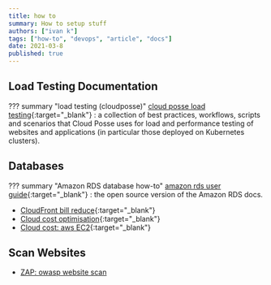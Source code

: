 ```yaml
---
title: how to
summary: How to setup stuff
authors: ["ivan k"]
tags: ["how-to", "devops", "article", "docs"]
date: 2021-03-8
published: true
---
```


## Load Testing Documentation

??? summary "load testing (cloudposse)"
    [cloud posse load testing][load-test]{:target="_blank"}
    : a collection of best practices, workflows, scripts and scenarios that Cloud Posse uses for load and performance testing of websites and applications (in particular those deployed on Kubernetes clusters).

## Databases

??? summary "Amazon RDS database how-to"
    [amazon rds user guide][aws-database]{:target="_blank"}
    : the open source version of the Amazon RDS docs.

- [CloudFront bill reduce][cloudfront-reduce]{:target="_blank"}
- [Cloud cost optimisation][cloud-cost-optimisation]{:target="_blank"}
- [Cloud cost: aws EC2](https://instances.vantage.sh/){:target="_blank"}

## Scan Websites

- [ZAP: owasp website scan](https://www.zaproxy.org/docs/docker/about)


[load-test]: https://github.com/cloudposse/load-testing
[aws-database]: https://github.com/awsdocs/amazon-rds-user-guide
[cloudfront-reduce]: https://medium.com/faun/this-is-how-i-reduced-my-cloudfront-bills-by-80-a7b0dfb24128
[cloud-cost-optimisation]: https://info.acloud.guru/resources/continuous-cloud-cost-optimization
